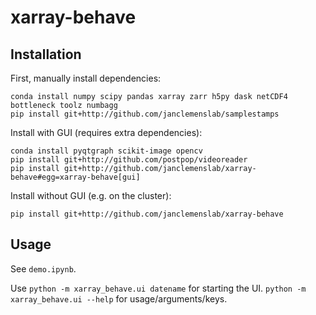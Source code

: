 # xarray-behave

## Installation
First, manually install dependencies:
```shell
conda install numpy scipy pandas xarray zarr h5py dask netCDF4 bottleneck toolz numbagg
pip install git+http://github.com/janclemenslab/samplestamps
```
Install with GUI (requires extra dependencies):
```shell
conda install pyqtgraph scikit-image opencv
pip install git+http://github.com/postpop/videoreader
pip install git+http://github.com/janclemenslab/xarray-behave#egg=xarray-behave[gui]
```
Install without GUI (e.g. on the cluster):
```shell
pip install git+http://github.com/janclemenslab/xarray-behave
```


## Usage
See `demo.ipynb`.

Use `python -m xarray_behave.ui datename` for starting the UI. `python -m xarray_behave.ui --help` for usage/arguments/keys.